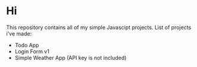 <h1>Hi</h1>

This repository contains all of my simple Javascipt projects.
List of projects i've made:
- Todo App
- Login Form v1
- Simple Weather App (API key is not included)
